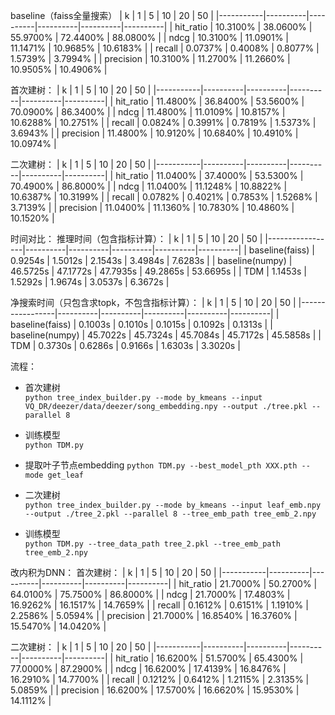 baseline（faiss全量搜索）
| k         | 1        | 5        | 10       | 20       | 50       |
|-----------|----------|----------|----------|----------|----------|
| hit_ratio | 10.3100% | 38.0600% | 55.9700% | 72.4400% | 88.0800% |
| ndcg      | 10.3100% | 11.0901% | 11.1471% | 10.9685% | 10.6183% |
| recall    | 0.0737%  | 0.4008%  | 0.8077%  | 1.5739%  | 3.7994%  |
| precision | 10.3100% | 11.2700% | 11.2660% | 10.9505% | 10.4906% |

首次建树：
| k         | 1        | 5        | 10       | 20       | 50       |
|-----------|----------|----------|----------|----------|----------|
| hit_ratio | 11.4800% | 36.8400% | 53.5600% | 70.0900% | 86.3400% |
| ndcg      | 11.4800% | 11.0109% | 10.8157% | 10.6288% | 10.2751% |
| recall    | 0.0824%  | 0.3991%  | 0.7819%  | 1.5373%  | 3.6943%  |
| precision | 11.4800% | 10.9120% | 10.6840% | 10.4910% | 10.0974% |


二次建树：
| k         | 1        | 5        | 10       | 20       | 50       |
|-----------|----------|----------|----------|----------|----------|
| hit_ratio | 11.0400% | 37.4000% | 53.5300% | 70.4900% | 86.8000% |
| ndcg      | 11.0400% | 11.1248% | 10.8822% | 10.6387% | 10.3199% |
| recall    | 0.0782%  | 0.4021%  | 0.7853%  | 1.5268%  | 3.7139%  |
| precision | 11.0400% | 11.1360% | 10.7830% | 10.4860% | 10.1520% |

时间对比：
推理时间（包含指标计算）：
| k               | 1        | 5        | 10       | 20       | 50       |
|-----------------|----------|----------|----------|----------|----------|
| baseline(faiss) | 0.9254s  | 1.5012s  | 2.1543s  | 3.4984s  | 7.6283s  |
| baseline(numpy) | 46.5725s | 47.1772s | 47.7935s | 49.2865s | 53.6695s |
| TDM             | 1.1453s  | 1.5292s  | 1.9674s  | 3.0537s  | 6.3672s  |

净搜索时间（只包含求topk，不包含指标计算）：
| k               | 1        | 5        | 10       | 20       | 50       |
|-----------------|----------|----------|----------|----------|----------|
| baseline(faiss) | 0.1003s  | 0.1010s  | 0.1015s  | 0.1092s  | 0.1313s  |
| baseline(numpy) | 45.7022s | 45.7324s | 45.7084s | 45.7172s | 45.5858s |
| TDM             | 0.3730s  | 0.6286s  | 0.9166s  | 1.6303s  | 3.3020s  |

流程：
+ 首次建树  
`python tree_index_builder.py --mode by_kmeans --input VQ_DR/deezer/data/deezer/song_embedding.npy --output ./tree.pkl --parallel 8`

+ 训练模型  
`python TDM.py`

+ 提取叶子节点embedding
`python TDM.py --best_model_pth XXX.pth --mode get_leaf`

+ 二次建树  
`python tree_index_builder.py --mode by_kmeans --input leaf_emb.npy --output ./tree_2.pkl --parallel 8 --tree_emb_path tree_emb_2.npy`

+ 训练模型  
`python TDM.py --tree_data_path tree_2.pkl --tree_emb_path tree_emb_2.npy`

改内积为DNN：
首次建树：
| k         | 1        | 5        | 10       | 20       | 50       |
|-----------|----------|----------|----------|----------|----------|
| hit_ratio | 21.7000% | 50.2700% | 64.0100% | 75.7500% | 86.8000% |
| ndcg      | 21.7000% | 17.4803% | 16.9262% | 16.1517% | 14.7659% |
| recall    | 0.1612%  | 0.6151%  | 1.1910%  | 2.2586%  | 5.0594%  |
| precision | 21.7000% | 16.8540% | 16.3760% | 15.5470% | 14.0420% |


二次建树：
| k         | 1        | 5        | 10       | 20       | 50       |
|-----------|----------|----------|----------|----------|----------|
| hit_ratio | 16.6200% | 51.5700% | 65.4300% | 77.0000% | 87.2900% |
| ndcg      | 16.6200% | 17.4139% | 16.8476% | 16.2910% | 14.7700% |
| recall    | 0.1212%  | 0.6412%  | 1.2115%  | 2.3135%  | 5.0859%  |
| precision | 16.6200% | 17.5700% | 16.6620% | 15.9530% | 14.1112% |
